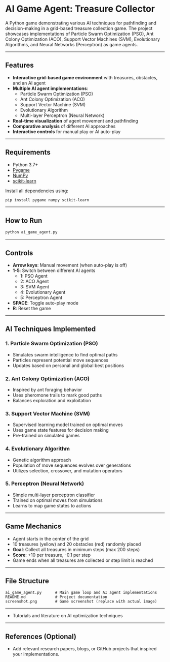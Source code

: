 # AI Game Agent: Treasure Collector


A Python game demonstrating various AI techniques for pathfinding and decision-making in a grid-based treasure collection game. The project showcases implementations of Particle Swarm Optimization (PSO), Ant Colony Optimization (ACO), Support Vector Machines (SVM), Evolutionary Algorithms, and Neural Networks (Perceptron) as game agents.

---

## Features

- **Interactive grid-based game environment** with treasures, obstacles, and an AI agent
- **Multiple AI agent implementations**:
  - Particle Swarm Optimization (PSO)
  - Ant Colony Optimization (ACO)
  - Support Vector Machine (SVM)
  - Evolutionary Algorithm
  - Multi-layer Perceptron (Neural Network)
- **Real-time visualization** of agent movement and pathfinding
- **Comparative analysis** of different AI approaches
- **Interactive controls** for manual play or AI auto-play

---

## Requirements

- Python 3.7+
- [Pygame](https://www.pygame.org/)
- [NumPy](https://numpy.org/)
- [scikit-learn](https://scikit-learn.org/)

Install all dependencies using:
```bash
pip install pygame numpy scikit-learn
```

---

## How to Run

```bash
python ai_game_agent.py
```

---

## Controls

- **Arrow keys**: Manual movement (when auto-play is off)
- **1-5**: Switch between different AI agents  
  - 1: PSO Agent  
  - 2: ACO Agent  
  - 3: SVM Agent  
  - 4: Evolutionary Agent  
  - 5: Perceptron Agent  
- **SPACE**: Toggle auto-play mode
- **R**: Reset the game

---

## AI Techniques Implemented

### 1. Particle Swarm Optimization (PSO)
- Simulates swarm intelligence to find optimal paths
- Particles represent potential move sequences
- Updates based on personal and global best positions

### 2. Ant Colony Optimization (ACO)
- Inspired by ant foraging behavior
- Uses pheromone trails to mark good paths
- Balances exploration and exploitation

### 3. Support Vector Machine (SVM)
- Supervised learning model trained on optimal moves
- Uses game state features for decision making
- Pre-trained on simulated games

### 4. Evolutionary Algorithm
- Genetic algorithm approach
- Population of move sequences evolves over generations
- Utilizes selection, crossover, and mutation operators

### 5. Perceptron (Neural Network)
- Simple multi-layer perceptron classifier
- Trained on optimal moves from simulations
- Learns to map game states to actions

---

## Game Mechanics

- Agent starts in the center of the grid
- 10 treasures (yellow) and 20 obstacles (red) randomly placed
- **Goal**: Collect all treasures in minimum steps (max 200 steps)
- **Score**: +10 per treasure, -0.1 per step
- Game ends when all treasures are collected or step limit is reached

---

## File Structure

```
ai_game_agent.py      # Main game loop and AI agent implementations
README.md             # Project documentation
screenshot.png        # Game screenshot (replace with actual image)
```

---


- Tutorials and literature on AI optimization techniques

---

## References (Optional)

- Add relevant research papers, blogs, or GitHub projects that inspired your implementations.
